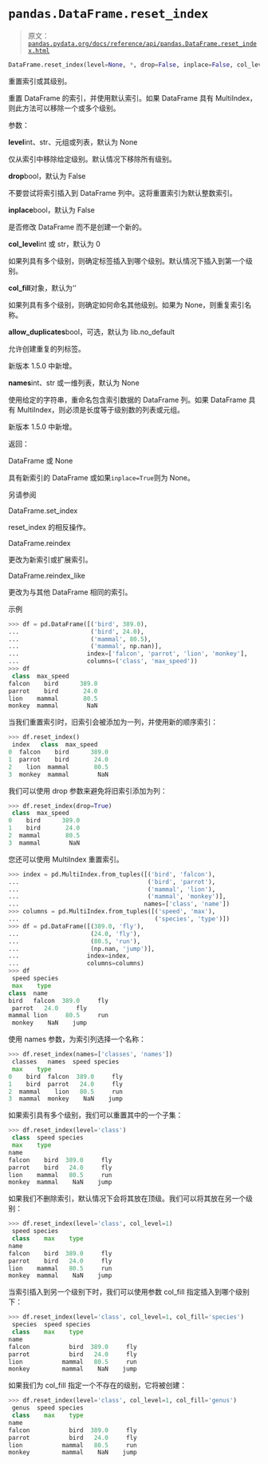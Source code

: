 # `pandas.DataFrame.reset_index`

> 原文：[`pandas.pydata.org/docs/reference/api/pandas.DataFrame.reset_index.html`](https://pandas.pydata.org/docs/reference/api/pandas.DataFrame.reset_index.html)

```py
DataFrame.reset_index(level=None, *, drop=False, inplace=False, col_level=0, col_fill='', allow_duplicates=_NoDefault.no_default, names=None)
```

重置索引或其级别。

重置 DataFrame 的索引，并使用默认索引。如果 DataFrame 具有 MultiIndex，则此方法可以移除一个或多个级别。

参数：

**level**int、str、元组或列表，默认为 None

仅从索引中移除给定级别。默认情况下移除所有级别。

**drop**bool，默认为 False

不要尝试将索引插入到 DataFrame 列中。这将重置索引为默认整数索引。

**inplace**bool，默认为 False

是否修改 DataFrame 而不是创建一个新的。

**col_level**int 或 str，默认为 0

如果列具有多个级别，则确定标签插入到哪个级别。默认情况下插入到第一个级别。

**col_fill**对象，默认为‘’

如果列具有多个级别，则确定如何命名其他级别。如果为 None，则重复索引名称。

**allow_duplicates**bool，可选，默认为 lib.no_default

允许创建重复的列标签。

新版本 1.5.0 中新增。

**names**int、str 或一维列表，默认为 None

使用给定的字符串，重命名包含索引数据的 DataFrame 列。如果 DataFrame 具有 MultiIndex，则必须是长度等于级别数的列表或元组。

新版本 1.5.0 中新增。

返回：

DataFrame 或 None

具有新索引的 DataFrame 或如果`inplace=True`则为 None。

另请参阅

DataFrame.set_index

reset_index 的相反操作。

DataFrame.reindex

更改为新索引或扩展索引。

DataFrame.reindex_like

更改为与其他 DataFrame 相同的索引。

示例

```py
>>> df = pd.DataFrame([('bird', 389.0),
...                    ('bird', 24.0),
...                    ('mammal', 80.5),
...                    ('mammal', np.nan)],
...                   index=['falcon', 'parrot', 'lion', 'monkey'],
...                   columns=('class', 'max_speed'))
>>> df
 class  max_speed
falcon    bird      389.0
parrot    bird       24.0
lion    mammal       80.5
monkey  mammal        NaN 
```

当我们重置索引时，旧索引会被添加为一列，并使用新的顺序索引：

```py
>>> df.reset_index()
 index   class  max_speed
0  falcon    bird      389.0
1  parrot    bird       24.0
2    lion  mammal       80.5
3  monkey  mammal        NaN 
```

我们可以使用 drop 参数来避免将旧索引添加为列：

```py
>>> df.reset_index(drop=True)
 class  max_speed
0    bird      389.0
1    bird       24.0
2  mammal       80.5
3  mammal        NaN 
```

您还可以使用 MultiIndex 重置索引。

```py
>>> index = pd.MultiIndex.from_tuples([('bird', 'falcon'),
...                                    ('bird', 'parrot'),
...                                    ('mammal', 'lion'),
...                                    ('mammal', 'monkey')],
...                                   names=['class', 'name'])
>>> columns = pd.MultiIndex.from_tuples([('speed', 'max'),
...                                      ('species', 'type')])
>>> df = pd.DataFrame([(389.0, 'fly'),
...                    (24.0, 'fly'),
...                    (80.5, 'run'),
...                    (np.nan, 'jump')],
...                   index=index,
...                   columns=columns)
>>> df
 speed species
 max    type
class  name
bird   falcon  389.0     fly
 parrot   24.0     fly
mammal lion     80.5     run
 monkey    NaN    jump 
```

使用 names 参数，为索引列选择一个名称：

```py
>>> df.reset_index(names=['classes', 'names'])
 classes   names  speed species
 max    type
0    bird  falcon  389.0     fly
1    bird  parrot   24.0     fly
2  mammal    lion   80.5     run
3  mammal  monkey    NaN    jump 
```

如果索引具有多个级别，我们可以重置其中的一个子集：

```py
>>> df.reset_index(level='class')
 class  speed species
 max    type
name
falcon    bird  389.0     fly
parrot    bird   24.0     fly
lion    mammal   80.5     run
monkey  mammal    NaN    jump 
```

如果我们不删除索引，默认情况下会将其放在顶级。我们可以将其放在另一个级别：

```py
>>> df.reset_index(level='class', col_level=1)
 speed species
 class    max    type
name
falcon    bird  389.0     fly
parrot    bird   24.0     fly
lion    mammal   80.5     run
monkey  mammal    NaN    jump 
```

当索引插入到另一个级别下时，我们可以使用参数 col_fill 指定插入到哪个级别下：

```py
>>> df.reset_index(level='class', col_level=1, col_fill='species')
 species  speed species
 class    max    type
name
falcon           bird  389.0     fly
parrot           bird   24.0     fly
lion           mammal   80.5     run
monkey         mammal    NaN    jump 
```

如果我们为 col_fill 指定一个不存在的级别，它将被创建：

```py
>>> df.reset_index(level='class', col_level=1, col_fill='genus')
 genus  speed species
 class    max    type
name
falcon           bird  389.0     fly
parrot           bird   24.0     fly
lion           mammal   80.5     run
monkey         mammal    NaN    jump 
```
